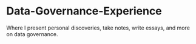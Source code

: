 # Data-Governance-Experience
Where I present personal discoveries, take notes, write essays, and more on data governance.
